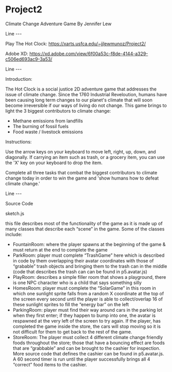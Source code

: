 # Project2
Climate Change Adventure Game
By Jennifer Lew

Line ---

Play The Hot Clock: https://xarts.usfca.edu/~jjlewmunoz/Project2/

Adobe XD: https://xd.adobe.com/view/6f00a53c-f8de-4144-a329-c506ed693ac9-3a53/

Line ---

Introduction:

The Hot Clock is a social justice 2D adventure game that addresses the issue of climate change. Since the 1760 Industrial Reveloution, humans have been causing long term changes to our planet's climate that will soon become irreversible if our ways of living do not change. This game brings to light the 3 biggest contributors to climate change:

- Methane emissions from landfills
- The burning of fossil fuels
- Food waste / livestock emissions

Instructions:

Use the arrow keys on your keyboard to move left, right, up, down, and diagonally. If carrying an item such as trash, or a grocery item, you can use the 'X' key on your keyboard to drop the item.

Complete all three tasks that combat the biggest contributors to climate change today in order to win the game and 'show humans how to defeat climate change.'

Line ---

Source Code

sketch.js

this file describes most of the functionality of the game as it is made up of many classes that describe each “scene” in the game. Some of the classes include:
- FountainRoom: where the player spawns at the beginning of the game & must return at the end to complete the game
- ParkRoom: player must complete “TrashGame” here which is described in code by them overlapping their avatar coordinates with those of “grabable” trash objects and bringing them to the trash can in the middle (code that describes the trash can can be found in p5.avatar.js)
- PlayRoom: describes a simple filler room that shows a playground, there is one NPC character who is a child that says something silly
- HomesRoom: player must complete the “SolarGame” in this room in which one sunlight sprite falls from a random X coordinate at the top of the screen every second until the player is able to collect/overlap 16 of these sunlight sprites to fill the “energy bar” on the left
- ParkingRoom: player must find their way around cars in the parking lot when they first enter; if they happen to bump into one, the avatar is respawned at the very left of the screen to try again. If the player, has completed the game inside the store, the cars will stop moving so it is not difficult for them to get back to the rest of the game.
- StoreRoom: The player must collect 4 different climate change friendly foods throughout the store; those that have a bouncing effect are foods that are “grabbable” and can be brought to the cashier for inspection. More source code that defines the cashier can be found in p5.avatar.js. A 60 second timer is run until the player successfully brings all 4 “correct” food items to the cashier.
